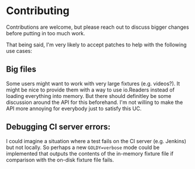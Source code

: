 # Contributing

Contributions are welcome, but please reach out to discuss bigger changes
before putting in too much work.

That being said, I'm very likely to accept patches to help with the following
use cases:

## Big files

Some users might want to work with very large fixtures (e.g. videos?). It might
be nice to provide them with a way to use io.Readers instead of loading
everything into memory. But there should definitley be some discussion around
the API for this beforehand. I'm not willing to make the API more annoying
for everybody just to satisfy this UC.

## Debugging CI server errors:

I could imagine a situation where a test fails on the CI server (e.g. Jenkins)
but not locally. So perhaps a new `GOLDY=verbose` mode could be implemented
that outputs the contents of the in-memory fixture file if comparison with the
on-disk fixture file fails.

